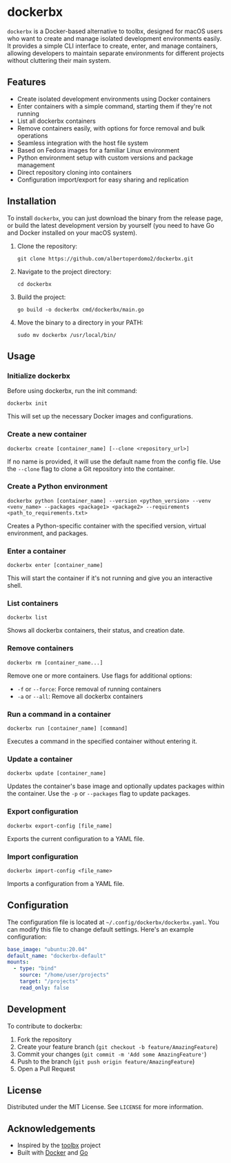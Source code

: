 # dockerbx

`dockerbx` is a Docker-based alternative to toolbx, designed for macOS users who want to create and manage isolated development environments easily. It provides a simple CLI interface to create, enter, and manage containers, allowing developers to maintain separate environments for different projects without cluttering their main system.

## Features

- Create isolated development environments using Docker containers
- Enter containers with a simple command, starting them if they're not running
- List all dockerbx containers
- Remove containers easily, with options for force removal and bulk operations
- Seamless integration with the host file system
- Based on Fedora images for a familiar Linux environment
- Python environment setup with custom versions and package management
- Direct repository cloning into containers
- Configuration import/export for easy sharing and replication

## Installation

To install `dockerbx`, you can just download the binary from the release page, or build the latest development version by yourself (you need to have Go and Docker installed on your macOS system).

1. Clone the repository:
   ```
   git clone https://github.com/albertoperdomo2/dockerbx.git
   ```

2. Navigate to the project directory:
   ```
   cd dockerbx
   ```

3. Build the project:
   ```
   go build -o dockerbx cmd/dockerbx/main.go
   ```

4. Move the binary to a directory in your PATH:
   ```
   sudo mv dockerbx /usr/local/bin/
   ```

## Usage

### Initialize dockerbx

Before using dockerbx, run the init command:

```
dockerbx init
```

This will set up the necessary Docker images and configurations.

### Create a new container

```
dockerbx create [container_name] [--clone <repository_url>]
```

If no name is provided, it will use the default name from the config file. Use the `--clone` flag to clone a Git repository into the container.

### Create a Python environment

```
dockerbx python [container_name] --version <python_version> --venv <venv_name> --packages <package1> <package2> --requirements <path_to_requirements.txt>
```

Creates a Python-specific container with the specified version, virtual environment, and packages.

### Enter a container

```
dockerbx enter [container_name]
```

This will start the container if it's not running and give you an interactive shell.

### List containers

```
dockerbx list
```

Shows all dockerbx containers, their status, and creation date.

### Remove containers

```
dockerbx rm [container_name...]
```

Remove one or more containers. Use flags for additional options:
- `-f` or `--force`: Force removal of running containers
- `-a` or `--all`: Remove all dockerbx containers

### Run a command in a container

```
dockerbx run [container_name] [command]
```

Executes a command in the specified container without entering it.

### Update a container

```
dockerbx update [container_name]
```

Updates the container's base image and optionally updates packages within the container.
Use the `-p` or `--packages` flag to update packages.

### Export configuration

```
dockerbx export-config [file_name]
```

Exports the current configuration to a YAML file.

### Import configuration

```
dockerbx import-config <file_name>
```

Imports a configuration from a YAML file.

## Configuration

The configuration file is located at `~/.config/dockerbx/dockerbx.yaml`. You can modify this file to change default settings. Here's an example configuration:

```yaml
base_image: "ubuntu:20.04"
default_name: "dockerbx-default"
mounts:
  - type: "bind"
    source: "/home/user/projects"
    target: "/projects"
    read_only: false
```

## Development

To contribute to dockerbx:

1. Fork the repository
2. Create your feature branch (`git checkout -b feature/AmazingFeature`)
3. Commit your changes (`git commit -m 'Add some AmazingFeature'`)
4. Push to the branch (`git push origin feature/AmazingFeature`)
5. Open a Pull Request

## License

Distributed under the MIT License. See `LICENSE` for more information.

## Acknowledgements

- Inspired by the [toolbx](https://github.com/containers/toolbox) project
- Built with [Docker](https://www.docker.com/) and [Go](https://golang.org/)
